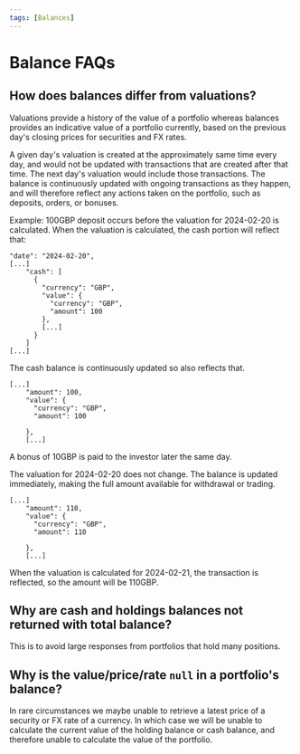```yaml
---
tags: [Balances]
---
```


# Balance FAQs

## How does balances differ from valuations?

Valuations provide a history of the value of a portfolio whereas balances provides an indicative value of a portfolio currently, based on the previous day's closing prices for securities and FX rates.

A given day's valuation is created at the approximately same time every day, and would not be updated with transactions that are created after that time. The next day's valuation would include those transactions. The balance is continuously updated with ongoing transactions as they happen, and will therefore reflect any actions taken on the portfolio, such as deposits, orders, or bonuses.

Example: 100GBP deposit occurs before the valuation for 2024-02-20 is calculated. When the valuation is calculated, the cash portion will reflect that:

```
"date": "2024-02-20",
[...]
    "cash": [
      {
        "currency": "GBP",
        "value": {
          "currency": "GBP",
          "amount": 100
        },
        [...]
      }
    ]
[...]
```
The cash balance is continuously updated so also reflects that.

```
[...]
    "amount": 100,
    "value": {
      "currency": "GBP",
      "amount": 100

    },
    [...]
```

A bonus of 10GBP is paid to the investor later the same day.

The valuation for 2024-02-20 does not change. The balance is updated immediately, making the full amount available for withdrawal or trading.

```
[...]
    "amount": 110,
    "value": {
      "currency": "GBP",
      "amount": 110

    },
    [...]
```

When the valuation is calculated for 2024-02-21, the transaction is reflected, so the amount will be 110GBP.

## Why are cash and holdings balances not returned with total balance?

This is to avoid large responses from portfolios that hold many positions.

## Why is the value/price/rate `null` in a portfolio's balance?

In rare circumstances we maybe unable to retrieve a latest price of a security or FX rate of a currency. In which case we will be unable to calculate the current value of the holding balance or cash balance, and therefore unable to calculate the value of the portfolio.
